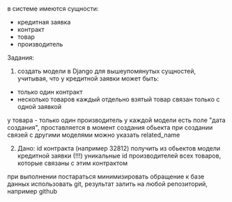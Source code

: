 в системе имеются сущности:
- кредитная заявка
- контракт 
- товар
- производитель

Задания: 
1) создать модели в Django для вышеупомянутых сущностей, учитывая, что у  кредитной заявки может быть:
 - только один контракт
 -  несколько товаров 
каждый отдельно взятый товар связан только с одной заявкой
 
у товара - только один производитель
у каждой модели есть поле "дата создания",  проставляется в момент создания обьекта
при создании связей с другими моделями  можно указать related_name
 
 
2) Дано:  id   контракта (например 32812)
 получить из обьектов модели кредитной заявки (!!!) уникальные id производителей всех товаров, которые связаны с этим контрактом
 
при выполнении постараться минимизировать обращение к базе данных
использовать git, результат залить на любой репозиторий, например github